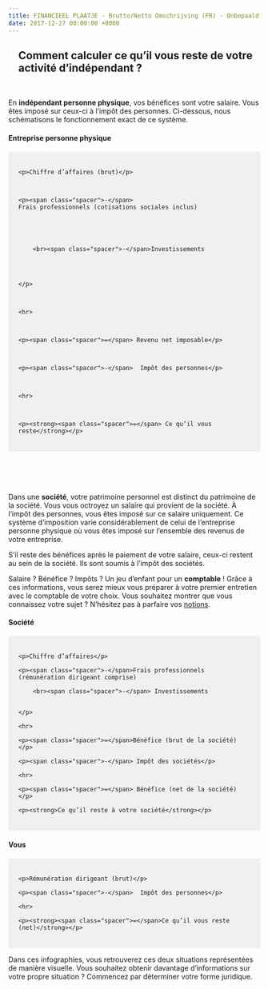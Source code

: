 ```yaml
---
title: FINANCIEEL PLAATJE - Brutto/Netto Omschrijving (FR) - Onbepaald
date: 2017-12-27 00:00:00 +0000
---
```

## Comment calculer ce qu’il vous reste de votre activité d’indépendant ?

<br/>

En **indépendant personne physique**, vos bénéfices sont votre salaire. Vous êtes imposé sur ceux-ci à l’impôt des personnes. Ci-dessous, nous schématisons le fonctionnement exact de ce système.

<h4>Entreprise personne physique</h4> <style>

.netto-box{position:relative;padding:20px;margin-left:40px;margin:0 auto;background-color:#F0F0F0;}

.netto-box p{margin-left:20px;font-size:20px}

.netto-box .spacer{position:absolute;left:20px;}

</style>

<div class="netto-box">

    <p>Chiffre d’affaires (brut)</p>
    
    
    
    <p><span class="spacer">-</span>
    Frais professionnels (cotisations sociales inclus)
    
    
    
    
    
    	<br><span class="spacer">-</span>Investissements
    
    
    
    
    </p>
    
    
    
    <hr>
    
    
    
    <p><span class="spacer">=</span> Revenu net imposable</p>
    
    
    
    <p><span class="spacer">-</span>  Impôt des personnes</p>
    
    
    
    <hr>
    
    
    
    <p><strong><span class="spacer">=</span> Ce qu’il vous reste</strong></p>

</div>

<br/>

<br/>

<br/>

<br/>

Dans une **société**, votre patrimoine personnel est distinct du patrimoine de la société. Vous vous octroyez un salaire qui provient de la société. À l’impôt des personnes, vous êtes imposé sur ce salaire uniquement. Ce système d’imposition varie considérablement de celui de l’entreprise personne physique où vous êtes imposé sur l’ensemble des revenus de votre entreprise.

S’il reste des bénéfices après le paiement de votre salaire, ceux-ci restent au sein de la société. Ils sont soumis à l’impôt des sociétés.

Salaire ? Bénéfice ? Impôts ? Un jeu d’enfant pour un **comptable** ! Grâce à ces informations, vous serez mieux vous préparer à votre premier entretien avec le comptable de votre choix. Vous souhaitez montrer que vous connaissez votre sujet ? N’hésitez pas à parfaire vos [notions](https://www.xerius.be/glossaire).

<h4>Société</h4>

<style> .netto-box{position:relative;padding:20px;margin-left:40px;margin:0 auto;background-color:#F0F0F0;} .netto-box p,h2,h1,h3{margin-left:20px;} .netto-box .spacer{position:absolute;left:20px;} </style>

<div class="netto-box">

    <p>Chiffre d’affaires</p>
    
    <p><span class="spacer">-</span>Frais professionnels (rémunération dirigeant comprise)
    
    	<br><span class="spacer">-</span> Investissements
    
    
    </p>
    
    <hr>
    
    <p><span class="spacer">=</span>Bénéfice (brut de la société)</p>
    
    <p><span class="spacer">-</span> Impôt des sociétés</p>
    
    <hr>
    
    <p><span class="spacer">=</span> Bénéfice (net de la société)</p>
    
    <p><strong>Ce qu’il reste à votre société</strong></p>

</div> <h4>Vous</h4>

<div class="netto-box">

    <p>Rémunération dirigeant (brut)</p>
    
    <p><span class="spacer">-</span>  Impôt des personnes</p>
    
    <hr>
    
    <p><strong><span class="spacer">=</span>Ce qu’il vous reste (net)</strong></p>

</div>

Dans ces infographies, vous retrouverez ces deux situations représentées de manière visuelle. Vous souhaitez obtenir davantage d’informations sur votre propre situation ? Commencez par déterminer votre forme juridique.